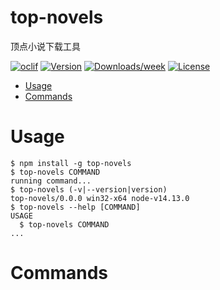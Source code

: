 top-novels
==========

顶点小说下载工具

[![oclif](https://img.shields.io/badge/cli-oclif-brightgreen.svg)](https://oclif.io)
[![Version](https://img.shields.io/npm/v/top-novels.svg)](https://npmjs.org/package/top-novels)
[![Downloads/week](https://img.shields.io/npm/dw/top-novels.svg)](https://npmjs.org/package/top-novels)
[![License](https://img.shields.io/npm/l/top-novels.svg)](https://github.com/youyiqin/top-novels/blob/master/package.json)

<!-- toc -->
* [Usage](#usage)
* [Commands](#commands)
<!-- tocstop -->
# Usage
<!-- usage -->
```sh-session
$ npm install -g top-novels
$ top-novels COMMAND
running command...
$ top-novels (-v|--version|version)
top-novels/0.0.0 win32-x64 node-v14.13.0
$ top-novels --help [COMMAND]
USAGE
  $ top-novels COMMAND
...
```
<!-- usagestop -->
# Commands
<!-- commands -->

<!-- commandsstop -->
